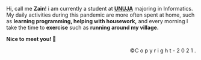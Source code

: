 Hi, call me <b>Zain</b>! i am currently a student at <b>[UNUJA](https://www.unuja.ac.id/)</b> majoring in Informatics. My daily activities during this pandemic are more often spent at home, such as <b>learning programming, helping with housework,</b> and every morning I take the time to <b>exercise</b> such as <b>running around my village.</b>

<b>Nice to meet you! 👋</b>

<p align="right">
&copy;C o p y r i g h t - 2 0 2 1 .
<!-- <h3>Links</h3>
<img src="https://gpvc.arturio.dev/sw-yx" alt="Profile views">•  -->
<!-- <a href="https://zaiinhs.github.io/">Website</a> •  -->
<!-- <a href="https://www.linkedin.com/in/zaiinhs/">Linkedin</a> •  -->
<!-- <a href="https://t.me/zaiinhs">Telegram</a> -->
<!-- [Website](https://zaiinhs.github.io/)  -->
<!-- [Linkedin](https://www.linkedin.com/in/zaiinhs/) -->
</p>

<!-- ### Spotify Playing 🎧 -->

<!-- [<img src="https://zainal-spotify.vercel.app/api/spotify-playing" alt="Zainal Abidin Spotify Playing" width="350" />](https://open.spotify.com/user/31swkhhtsmqk36dvl7wvx2svtwqi) -->
